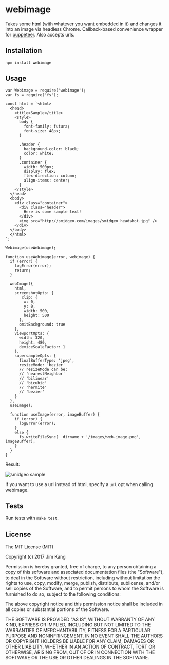 webimage
==================

Takes some html (with whatever you want embedded in it) and changes it into an image via headless Chrome. Callback-based convenience wrapper for [puppeteer](https://github.com/GoogleChrome/puppeteer). Also accepts urls.

Installation
------------

    npm install webimage

Usage
-----

    var Webimage = require('webimage');
    var fs = require('fs');

    const html = `<html>
      <head>
        <title>Sample</title>
        <style>
          body {
            font-family: futura;
            font-size: 48px;
          }

          .header {
            background-color: black;
            color: white;
          }
          .container {
            width: 500px;
            display: flex;
            flex-direction: column;
            align-items: center;
          }
        </style>
      </head>
      <body>
        <div class="container">
          <div class="header">
            Here is some sample text!
          </div>
          <img src="http://smidgeo.com/images/smidgeo_headshot.jpg" />
        </div>
      </body>
      </html>
    `;

    Webimage(useWebimage);

    function useWebimage(error, webimage) {
      if (error) {
        logError(error);
        return;
      }

      webImage({
        html,
        screenshotOpts: {
           clip: {
            x: 0,
            y: 0,
            width: 500,
            height: 500
          },
          omitBackground: true
        },
        viewportOpts: {
          width: 320,
          height: 480,
          deviceScaleFactor: 1
        },
        supersampleOpts: {
          finalBufferType: 'jpeg',
          resizeMode: 'bezier'
          // resizeMode can be:
          // 'nearestNeighbor'
          // 'bilinear'
          // 'bicubic'
          // 'hermite'
          // 'bezier'
        } 
      },
      useImage);

      function useImage(error, imageBuffer) {
        if (error) {
          logError(error);
        }
        else {
          fs.writeFileSync(__dirname + '/images/web-image.png', imageBuffer);
        }
      }
    }

Result:

![smidgeo sample](https://user-images.githubusercontent.com/324298/34311923-912e0406-e72e-11e7-8d76-437f52e03476.png)

If you want to use a url instead of html, specify a `url` opt when calling webimage.

Tests
-----

Run tests with `make test`.

License
-------

The MIT License (MIT)

Copyright (c) 2017 Jim Kang

Permission is hereby granted, free of charge, to any person obtaining a copy
of this software and associated documentation files (the "Software"), to deal
in the Software without restriction, including without limitation the rights
to use, copy, modify, merge, publish, distribute, sublicense, and/or sell
copies of the Software, and to permit persons to whom the Software is
furnished to do so, subject to the following conditions:

The above copyright notice and this permission notice shall be included in
all copies or substantial portions of the Software.

THE SOFTWARE IS PROVIDED "AS IS", WITHOUT WARRANTY OF ANY KIND, EXPRESS OR
IMPLIED, INCLUDING BUT NOT LIMITED TO THE WARRANTIES OF MERCHANTABILITY,
FITNESS FOR A PARTICULAR PURPOSE AND NONINFRINGEMENT. IN NO EVENT SHALL THE
AUTHORS OR COPYRIGHT HOLDERS BE LIABLE FOR ANY CLAIM, DAMAGES OR OTHER
LIABILITY, WHETHER IN AN ACTION OF CONTRACT, TORT OR OTHERWISE, ARISING FROM,
OUT OF OR IN CONNECTION WITH THE SOFTWARE OR THE USE OR OTHER DEALINGS IN
THE SOFTWARE.
